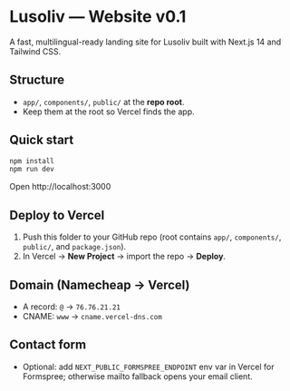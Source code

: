 # Lusoliv — Website v0.1

A fast, multilingual-ready landing site for Lusoliv built with Next.js 14 and Tailwind CSS.

## Structure
- `app/`, `components/`, `public/` at the **repo root**.
- Keep them at the root so Vercel finds the app.

## Quick start
```bash
npm install
npm run dev
```
Open http://localhost:3000

## Deploy to Vercel
1. Push this folder to your GitHub repo (root contains `app/`, `components/`, `public/`, and `package.json`).
2. In Vercel → **New Project** → import the repo → **Deploy**.

## Domain (Namecheap → Vercel)
- A record: `@` → `76.76.21.21`
- CNAME: `www` → `cname.vercel-dns.com`

## Contact form
- Optional: add `NEXT_PUBLIC_FORMSPREE_ENDPOINT` env var in Vercel for Formspree; otherwise mailto fallback opens your email client.
